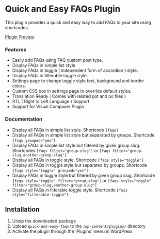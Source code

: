 # Quick and Easy FAQs Plugin

This plugin provides a quick and easy way to add FAQs to your site using shortcodes.

[Plugin Preview](http://saqibsarwar.com/plugin-previews/quick-and-easy-faqs/)

### Features

* Easily add FAQs using FAQ custom post type.
* Display FAQs in simple list style.
* Display FAQs in toggle ( independent form of accordion ) style.
* Display FAQs in filterable toggle style.
* Settings page to change toggle style text, background and border colors.
* Custom CSS box in settings page to override default styles.
* Translation Ready ( Comes with related pot and po files )
* RTL ( Right to Left Language ) Support
* Support for Visual Composer Plugin

### Documentation

* Display all FAQs in simple list style. Shortcode `[faqs]`
* Display all FAQs in simple list style but separated by groups. Shortcode `[faqs grouped="yes"]`
* Display FAQs in simple list style but filtered by given group slug. Shortcodes `[faqs filter="group-slug"]` or `[faqs filter="group-slug,another-group-slug"]`
* Display all FAQs in toggle style. Shortcode `[faqs style="toggle"]`
* Display all FAQs in toggle style but separated by groups. Shortcode `[faqs style="toggle" grouped="yes"]`
* Display FAQs in toggle style but filtered by given group slug. Shortcode `[faqs style="toggle" filter="group-slug"]` or `[faqs style="toggle" filter="group-slug,another-group-slug"]`
* Display all FAQs in filterable toggle style. Shortcode `[faqs style="filterable-toggle"]`

## Installation

1. Unzip the downloaded package
2. Upload `quick-and-easy-faqs` to the `/wp-content/plugins/` directory
3. Activate the plugin through the 'Plugins' menu in WordPress